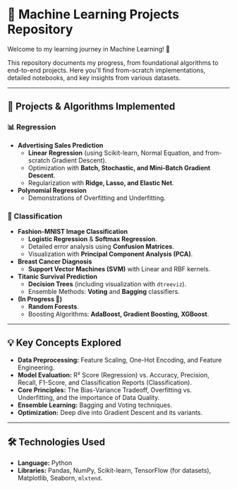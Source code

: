 # 🧠 Machine Learning Projects Repository

Welcome to my learning journey in Machine Learning! 🚀

This repository documents my progress, from foundational algorithms to end-to-end projects. Here you'll find from-scratch implementations, detailed notebooks, and key insights from various datasets.

---

## 📌 Projects & Algorithms Implemented

### 📊 Regression
* **Advertising Sales Prediction**
    * **Linear Regression** (using Scikit-learn, Normal Equation, and from-scratch Gradient Descent).
    * Optimization with **Batch, Stochastic, and Mini-Batch Gradient Descent**.
    * Regularization with **Ridge, Lasso, and Elastic Net**.
* **Polynomial Regression**
    * Demonstrations of Overfitting and Underfitting.

### 🎯 Classification
* **Fashion-MNIST Image Classification**
    * **Logistic Regression** & **Softmax Regression**.
    * Detailed error analysis using **Confusion Matrices**.
    * Visualization with **Principal Component Analysis (PCA)**.
* **Breast Cancer Diagnosis**
    * **Support Vector Machines (SVM)** with Linear and RBF kernels.
* **Titanic Survival Prediction**
    * **Decision Trees** (including visualization with `dtreeviz`).
    * Ensemble Methods: **Voting** and **Bagging** classifiers.
* **(In Progress 🚧)**
    * **Random Forests**.
    * Boosting Algorithms: **AdaBoost, Gradient Boosting, XGBoost**.

---

## 💡 Key Concepts Explored

* **Data Preprocessing:** Feature Scaling, One-Hot Encoding, and Feature Engineering.
* **Model Evaluation:** R² Score (Regression) vs. Accuracy, Precision, Recall, F1-Score, and Classification Reports (Classification).
* **Core Principles:** The Bias-Variance Tradeoff, Overfitting vs. Underfitting, and the importance of Data Quality.
* **Ensemble Learning:** Bagging and Voting techniques.
* **Optimization:** Deep dive into Gradient Descent and its variants.

---

## 🛠️ Technologies Used

* **Language:** Python
* **Libraries:** Pandas, NumPy, Scikit-learn, TensorFlow (for datasets), Matplotlib, Seaborn, `mlxtend`.
